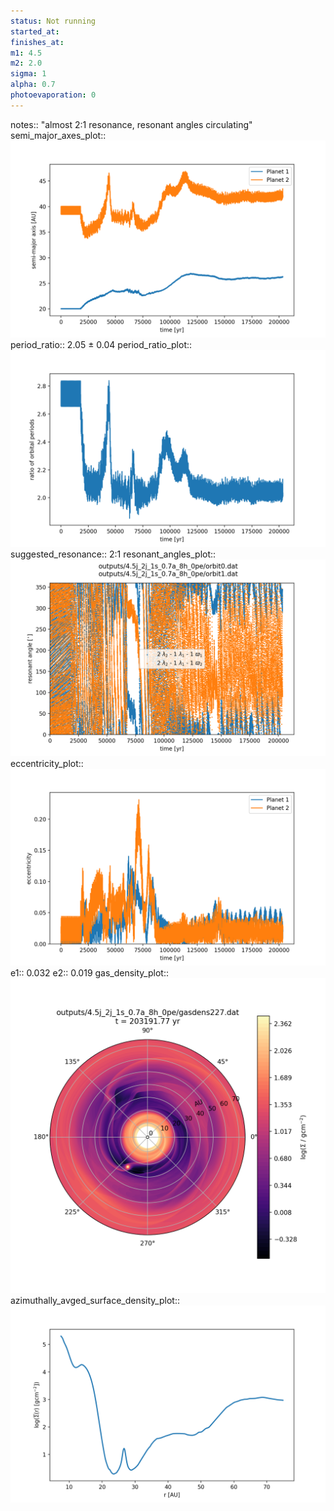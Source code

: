 ```yaml
---
status: Not running
started_at:
finishes_at:
m1: 4.5
m2: 2.0
sigma: 1
alpha: 0.7
photoevaporation: 0
---
```


notes:: "almost 2:1 resonance, resonant angles circulating"
semi_major_axes_plot:: ![semi_major_axes_4.5j_2j_1s_0.7a_8h_0pe.png](plots/semi_major_axes/semi_major_axes_4.5j_2j_1s_0.7a_8h_0pe.png)
period_ratio:: 2.05 ± 0.04
period_ratio_plot:: ![period_ratio_4.5j_2j_1s_0.7a_8h_0pe.png](plots/period_ratio/period_ratio_4.5j_2j_1s_0.7a_8h_0pe.png)
suggested_resonance:: 2:1
resonant_angles_plot:: ![resonant_angles_4.5j_2j_1s_0.7a_8h_0pe.png](plots/resonant_angles/resonant_angles_4.5j_2j_1s_0.7a_8h_0pe.png)
eccentricity_plot:: ![eccentricity_4.5j_2j_1s_0.7a_8h_0pe.png](plots/eccentricity/eccentricity_4.5j_2j_1s_0.7a_8h_0pe.png)
e1:: 0.032
e2:: 0.019
gas_density_plot:: ![gas_density_4.5j_2j_1s_0.7a_8h_0pe.png](plots/gas_density/gas_density_4.5j_2j_1s_0.7a_8h_0pe.png)
azimuthally_avged_surface_density_plot:: ![azimuthally_avged_surface_density_4.5j_2j_1s_0.7a_8h_0pe.png](plots/azimuthally_avged_surface_density/azimuthally_avged_surface_density_4.5j_2j_1s_0.7a_8h_0pe.png)
